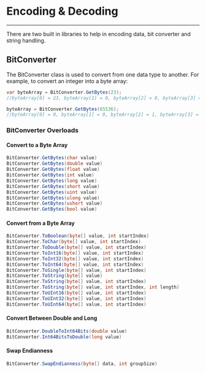# Encoding & Decoding
---
There are two built in libraries to help in encoding data, bit converter and string handling.

## BitConverter
The BitConverter class is used to convert from one data type to another. For example, to convert an integer into a byte array:

```csharp
var byteArray = BitConverter.GetBytes(23);
//byteArray[0] = 23, byteArray[1] = 0, byteArray[2] = 0, byteArray[3] = 0

byteArray = BitConverter.GetBytes(65536);
//byteArray[0] = 0, byteArray[1] = 0, byteArray[2] = 1, byteArray[3] = 0
```

### BitConverter Overloads

#### Convert to a Byte Array

```csharp
BitConverter.GetBytes(char value)
BitConverter.GetBytes(double value)
BitConverter.GetBytes(float value)
BitConverter.GetBytes(int value)
BitConverter.GetBytes(long value)
BitConverter.GetBytes(short value)
BitConverter.GetBytes(uint value)
BitConverter.GetBytes(ulong value)
BitConverter.GetBytes(ushort value)
BitConverter.GetBytes(bool value)
```

#### Convert from a Byte Array

```csharp
BitConverter.ToBoolean(byte[] value, int startIndex)
BitConverter.ToChar(byte[] value, int startIndex)
BitConverter.ToDouble(byte[] value, int startIndex)
BitConverter.ToInt16(byte[] value, int startIndex)
BitConverter.ToInt32(byte[] value, int startIndex)
BitConverter.ToInt64(byte[] value, int startIndex)
BitConverter.ToSingle(byte[] value, int startIndex)
BitConverter.ToString(byte[] value)
BitConverter.ToString(byte[] value, int startIndex)
BitConverter.ToString(byte[] value, int startIndex, int length)
BitConverter.ToUInt16(byte[] value, int startIndex)
BitConverter.ToUInt32(byte[] value, int startIndex)
BitConverter.ToUInt64(byte[] value, int startIndex)
```

#### Convert Between Double and Long

```csharp
BitConverter.DoubleToInt64Bits(double value)
BitConverter.Int64BitsToDouble(long value)
```

#### Swap Endianness

```csharp
BitConverter.SwapEndianness(byte[] data, int groupSize)
```
